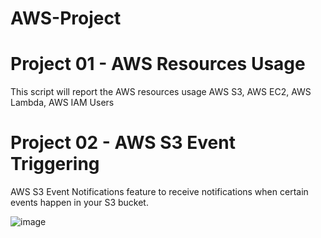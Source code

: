 # AWS-Project

# Project 01 - AWS Resources  Usage
This script will report the AWS resources usage AWS S3, AWS EC2, AWS Lambda, AWS IAM Users 

# Project 02 - AWS S3 Event Triggering
AWS S3 Event Notifications feature to receive notifications when certain events happen in your S3 bucket.



![image](https://github.com/Manoj123-github/AWS-Project/assets/76830665/f9d7db1b-192e-464a-9d71-3edc43d990bf)


